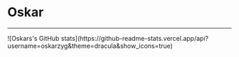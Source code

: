 <h1>Oskar</h1>
<hr>
![Oskars's GitHub stats](https://github-readme-stats.vercel.app/api?username=oskarzyg&theme=dracula&show_icons=true)

